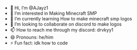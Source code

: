 - 👋 Hi, I’m @AJayz1
- 👀 I’m interested in Making Minecraft SMP
- 🌱 I’m currently learning How to make minecraft smp logos
- 💞️ I’m looking to collaborate on discord to make logos
- 📫 How to reach me through my discord: drvkyy1
- 😄 Pronouns: he/him
- ⚡ Fun fact: idk how to code
